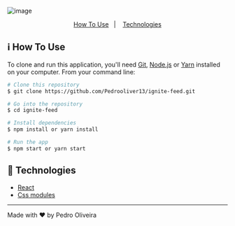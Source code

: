 ![image](https://github.com/Pedrooliver13/ignite-feed/assets/56042296/62360f40-b981-48c8-a912-230d9fc4b67e)


<p align="center">
  <a href="#information_source-how-to-use">How To Use</a>&nbsp;&nbsp;&nbsp;|&nbsp;&nbsp;&nbsp;
  <a href="#rocket-technologies">Technologies</a>
</p>

## :information_source: How To Use

To clone and run this application, you'll need [Git](https://git-scm.com), [Node.js](https://nodejs.org/en/) or [Yarn](https://yarnpkg.com/getting-started) installed on your computer. From your command line:

```bash
# Clone this repository
$ git clone https://github.com/Pedrooliver13/ignite-feed.git

# Go into the repository
$ cd ignite-feed

# Install dependencies
$ npm install or yarn install

# Run the app
$ npm start or yarn start
```

## :rocket: Technologies

-  [React](https://pt-br.reactjs.org/)
-  [Css modules]()

---

Made with ♥ by Pedro Oliveira

